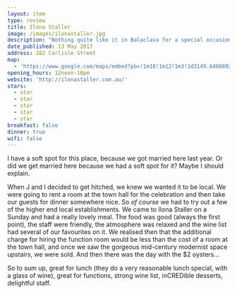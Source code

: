 ```yaml
---
layout: item
type: review
title: Ilona Staller
image: /images/ilonastaller.jpg
description: "Nothing quite like it in Balaclava for a special occasion - but I'm biased...!"
date_published: 13 May 2017
address: 282 Carlisle Street
map:
  - 'https://www.google.com/maps/embed?pb=!1m18!1m12!1m3!1d3149.648689200013!2d144.99124561532028!3d-37.86850977974245!2m3!1f0!2f0!3f0!3m2!1i1024!2i768!4f13.1!3m3!1m2!1s0x6ad6684542bf3f5d%3A0x2dd9e7d630061161!2s282+Carlisle+St%2C+Balaclava+VIC+3183!5e0!3m2!1sen!2sau!4v1495278813992' </iframe>
opening_hours: 12noon-10pm
website: 'http://ilonastaller.com.au/'
stars:
  - star
  - star
  - star
  - star
  - star
breakfast: false
dinner: true
wifi: false
---
```



I have a soft spot for this place, because we got married here last year. Or did we get married here because we had a soft spot for it? Maybe I should explain.

When J and I decided to get hitched, we knew we wanted it to be local. We were going to rent a room at the town hall for the celebration and then take our guests for dinner somewhere nice. So *of course*&nbsp;we had to try out a few of the higher end local establishments. We came to Ilona Staller on a Sunday and had a really lovely meal. The food was good (always the first point), the staff were friendly, the atmosphere was relaxed and the wine list had several of our favourites on it. We realised then that the additional charge for hiring the function room would be less than the cost of a room at the town hall, and once we saw the gorgeous mid-century modernist space upstairs, we were sold. And then there was the day with the $2 oysters...

So to sum up, great for lunch (they do a very reasonable lunch special, with a glass of wine), great for functions, strong wine list, inCREDible desserts, delightful staff.&nbsp;